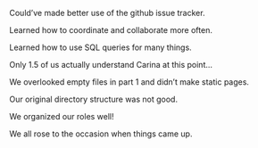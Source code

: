 Could’ve made better use of the github issue tracker.

Learned how to coordinate and collaborate more often.

Learned how to use SQL queries for many things.

Only 1.5 of us actually understand Carina at this point...

We overlooked empty files in part 1 and didn’t make static pages.

Our original directory structure was not good.

We organized our roles well!

We all rose to the occasion when things came up.
